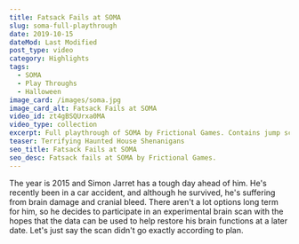 ```yaml
---
title: Fatsack Fails at SOMA
slug: soma-full-playthrough
date: 2019-10-15
dateMod: Last Modified
post_type: video
category: Highlights
tags:
  - SOMA
  - Play Throughs
  - Halloween
image_card: /images/soma.jpg
image_card_alt: Fatsack Fails at SOMA
video_id: zt4gBSQUrxa0MA
video_type: collection
excerpt: Full playthrough of SOMA by Frictional Games. Contains jump scare alerts!
teaser: Terrifying Haunted House Shenanigans
seo_title: Fatsack Fails at SOMA
seo_desc: Fatsack fails at SOMA by Frictional Games.
---
```

The year is 2015 and Simon Jarret has a tough day ahead of him. He's recently been in a car accident, and although he survived, he's suffering from brain damage and cranial bleed. There aren't a lot options long term for him, so he decides to participate in an experimental brain scan with the hopes that the data can be used to help restore his brain functions at a later date. Let's just say the scan didn't go exactly according to plan.
